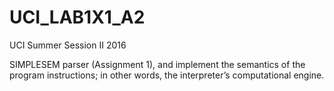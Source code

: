 # UCI_LAB1X1_A2
UCI Summer Session II 2016

SIMPLESEM parser (Assignment 1), and implement the semantics of the program instructions; in other words, the interpreter’s computational engine.
